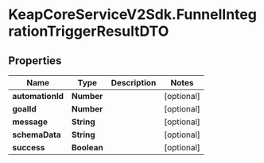 # KeapCoreServiceV2Sdk.FunnelIntegrationTriggerResultDTO

## Properties

Name | Type | Description | Notes
------------ | ------------- | ------------- | -------------
**automationId** | **Number** |  | [optional] 
**goalId** | **Number** |  | [optional] 
**message** | **String** |  | [optional] 
**schemaData** | **String** |  | [optional] 
**success** | **Boolean** |  | [optional] 



